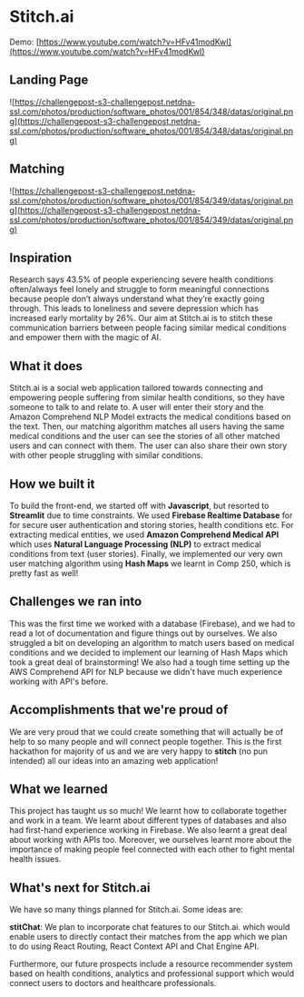 # Stitch.ai



Demo: [https://www.youtube.com/watch?v=HFv41modKwI](https://www.youtube.com/watch?v=HFv41modKwI)
 
## Landing Page

![https://challengepost-s3-challengepost.netdna-ssl.com/photos/production/software_photos/001/854/348/datas/original.png](https://challengepost-s3-challengepost.netdna-ssl.com/photos/production/software_photos/001/854/348/datas/original.png)

## Matching

![https://challengepost-s3-challengepost.netdna-ssl.com/photos/production/software_photos/001/854/349/datas/original.png](https://challengepost-s3-challengepost.netdna-ssl.com/photos/production/software_photos/001/854/349/datas/original.png)

## Inspiration

Research says 43.5% of people experiencing severe health conditions often/always feel lonely and struggle to form meaningful connections because people don’t always understand what they’re exactly going through. This leads to loneliness and severe depression which has increased early mortality by 26%.
Our aim at Stitch.ai is to stitch these communication barriers between people facing similar medical conditions and empower them with the magic of AI.

## What it does

Stitch.ai is a social web application tailored towards connecting and empowering people suffering from similar health conditions, so they have someone to talk to and relate to.  A user will enter their story and the Amazon Comprehend NLP Model extracts the medical conditions based on the text. Then, our matching algorithm matches all users having the same medical conditions and the user can see the stories of all other matched users and can connect with them. The user can also share their own story with other people struggling with similar conditions.

## How we built it

To build the front-end, we started off with **Javascript**, but resorted to **Streamlit** due to time constraints. We used **Firebase Realtime Database** for for secure user authentication and storing stories, health conditions etc. For extracting medical entities, we used **Amazon Comprehend Medical API** which uses **Natural Language Processing (NLP)** to extract medical conditions from text (user stories). Finally, we implemented our very own user matching algorithm using **Hash Maps** we learnt in Comp 250, which is pretty fast as well! 

## Challenges we ran into

This was the first time we worked with a database (Firebase), and we had to read a lot of documentation and figure things out by ourselves. We also struggled a bit on developing an algorithm to match users based on medical conditions and we decided to implement our learning of Hash Maps which took a great deal of brainstorming! We also had a tough time setting up the AWS Comprehend API for NLP because we didn't have much experience working with API's before. 

## Accomplishments that we're proud of

We are very proud that we could create something that will actually be of help to so many people and will connect people together. This is the first hackathon for majority of us and we are very happy to **stitch** (no pun intended) all our ideas into an amazing web application!

## What we learned

This project has taught us so much! We learnt how to collaborate together and work in a team. We learnt about different types of databases and also had first-hand experience working in Firebase. We also learnt a great deal about working with APIs too. Moreover, we ourselves learnt more about the importance of making people feel connected with each other to fight mental health issues. 

## What's next for Stitch.ai

We have so many things planned for Stitch.ai. Some ideas are:

**stitChat**: We plan to incorporate chat features to our Stitch.ai. which would enable users to directly contact their matches from the app which we plan to do using React Routing, React Context API and Chat Engine API. 
 
Furthermore, our future prospects include a resource recommender system based on health conditions, analytics and professional support which would connect users to doctors and healthcare professionals.






